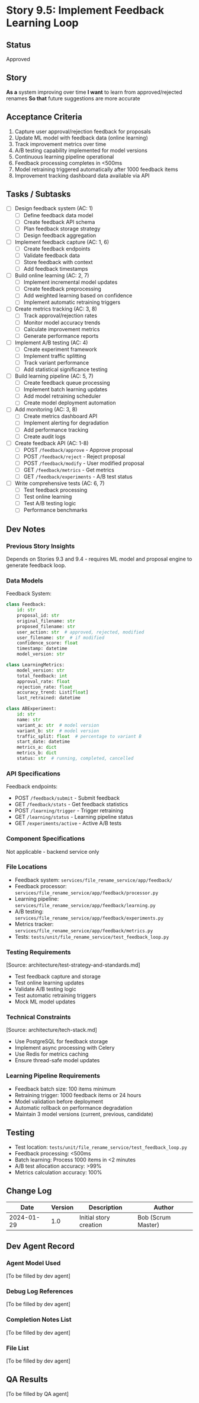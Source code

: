 # Story 9.5: Implement Feedback Learning Loop

## Status
Approved

## Story
**As a** system improving over time
**I want** to learn from approved/rejected renames
**So that** future suggestions are more accurate

## Acceptance Criteria
1. Capture user approval/rejection feedback for proposals
2. Update ML model with feedback data (online learning)
3. Track improvement metrics over time
4. A/B testing capability implemented for model versions
5. Continuous learning pipeline operational
6. Feedback processing completes in <500ms
7. Model retraining triggered automatically after 1000 feedback items
8. Improvement tracking dashboard data available via API

## Tasks / Subtasks
- [ ] Design feedback system (AC: 1)
  - [ ] Define feedback data model
  - [ ] Create feedback API schema
  - [ ] Plan feedback storage strategy
  - [ ] Design feedback aggregation
- [ ] Implement feedback capture (AC: 1, 6)
  - [ ] Create feedback endpoints
  - [ ] Validate feedback data
  - [ ] Store feedback with context
  - [ ] Add feedback timestamps
- [ ] Build online learning (AC: 2, 7)
  - [ ] Implement incremental model updates
  - [ ] Create feedback preprocessing
  - [ ] Add weighted learning based on confidence
  - [ ] Implement automatic retraining triggers
- [ ] Create metrics tracking (AC: 3, 8)
  - [ ] Track approval/rejection rates
  - [ ] Monitor model accuracy trends
  - [ ] Calculate improvement metrics
  - [ ] Generate performance reports
- [ ] Implement A/B testing (AC: 4)
  - [ ] Create experiment framework
  - [ ] Implement traffic splitting
  - [ ] Track variant performance
  - [ ] Add statistical significance testing
- [ ] Build learning pipeline (AC: 5, 7)
  - [ ] Create feedback queue processing
  - [ ] Implement batch learning updates
  - [ ] Add model retraining scheduler
  - [ ] Create model deployment automation
- [ ] Add monitoring (AC: 3, 8)
  - [ ] Create metrics dashboard API
  - [ ] Implement alerting for degradation
  - [ ] Add performance tracking
  - [ ] Create audit logs
- [ ] Create feedback API (AC: 1-8)
  - [ ] POST `/feedback/approve` - Approve proposal
  - [ ] POST `/feedback/reject` - Reject proposal
  - [ ] POST `/feedback/modify` - User modified proposal
  - [ ] GET `/feedback/metrics` - Get metrics
  - [ ] GET `/feedback/experiments` - A/B test status
- [ ] Write comprehensive tests (AC: 6, 7)
  - [ ] Test feedback processing
  - [ ] Test online learning
  - [ ] Test A/B testing logic
  - [ ] Performance benchmarks

## Dev Notes

### Previous Story Insights
Depends on Stories 9.3 and 9.4 - requires ML model and proposal engine to generate feedback loop.

### Data Models
Feedback System:
```python
class Feedback:
    id: str
    proposal_id: str
    original_filename: str
    proposed_filename: str
    user_action: str  # approved, rejected, modified
    user_filename: str  # if modified
    confidence_score: float
    timestamp: datetime
    model_version: str

class LearningMetrics:
    model_version: str
    total_feedback: int
    approval_rate: float
    rejection_rate: float
    accuracy_trend: List[float]
    last_retrained: datetime

class ABExperiment:
    id: str
    name: str
    variant_a: str  # model version
    variant_b: str  # model version
    traffic_split: float  # percentage to variant B
    start_date: datetime
    metrics_a: dict
    metrics_b: dict
    status: str  # running, completed, cancelled
```

### API Specifications
Feedback endpoints:
- POST `/feedback/submit` - Submit feedback
- GET `/feedback/stats` - Get feedback statistics
- POST `/learning/trigger` - Trigger retraining
- GET `/learning/status` - Learning pipeline status
- GET `/experiments/active` - Active A/B tests

### Component Specifications
Not applicable - backend service only

### File Locations
- Feedback system: `services/file_rename_service/app/feedback/`
- Feedback processor: `services/file_rename_service/app/feedback/processor.py`
- Learning pipeline: `services/file_rename_service/app/feedback/learning.py`
- A/B testing: `services/file_rename_service/app/feedback/experiments.py`
- Metrics tracker: `services/file_rename_service/app/feedback/metrics.py`
- Tests: `tests/unit/file_rename_service/test_feedback_loop.py`

### Testing Requirements
[Source: architecture/test-strategy-and-standards.md]
- Test feedback capture and storage
- Test online learning updates
- Validate A/B testing logic
- Test automatic retraining triggers
- Mock ML model updates

### Technical Constraints
[Source: architecture/tech-stack.md]
- Use PostgreSQL for feedback storage
- Implement async processing with Celery
- Use Redis for metrics caching
- Ensure thread-safe model updates

### Learning Pipeline Requirements
- Feedback batch size: 100 items minimum
- Retraining trigger: 1000 feedback items or 24 hours
- Model validation before deployment
- Automatic rollback on performance degradation
- Maintain 3 model versions (current, previous, candidate)

## Testing
- Test location: `tests/unit/file_rename_service/test_feedback_loop.py`
- Feedback processing: <500ms
- Batch learning: Process 1000 items in <2 minutes
- A/B test allocation accuracy: >99%
- Metrics calculation accuracy: 100%

## Change Log
| Date | Version | Description | Author |
|------|---------|-------------|--------|
| 2024-01-29 | 1.0 | Initial story creation | Bob (Scrum Master) |

## Dev Agent Record

### Agent Model Used
[To be filled by dev agent]

### Debug Log References
[To be filled by dev agent]

### Completion Notes List
[To be filled by dev agent]

### File List
[To be filled by dev agent]

## QA Results
[To be filled by QA agent]
